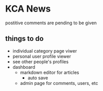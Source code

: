 # KCA News

postitive comments are pending to be given

## things to do

-  individual category page viwer
-  personal user profile viewer
-  see other people's profiles
-  dashboard
   -  markdown editor for articles
      -  auto save
   -  admin page for comments, users, etc
